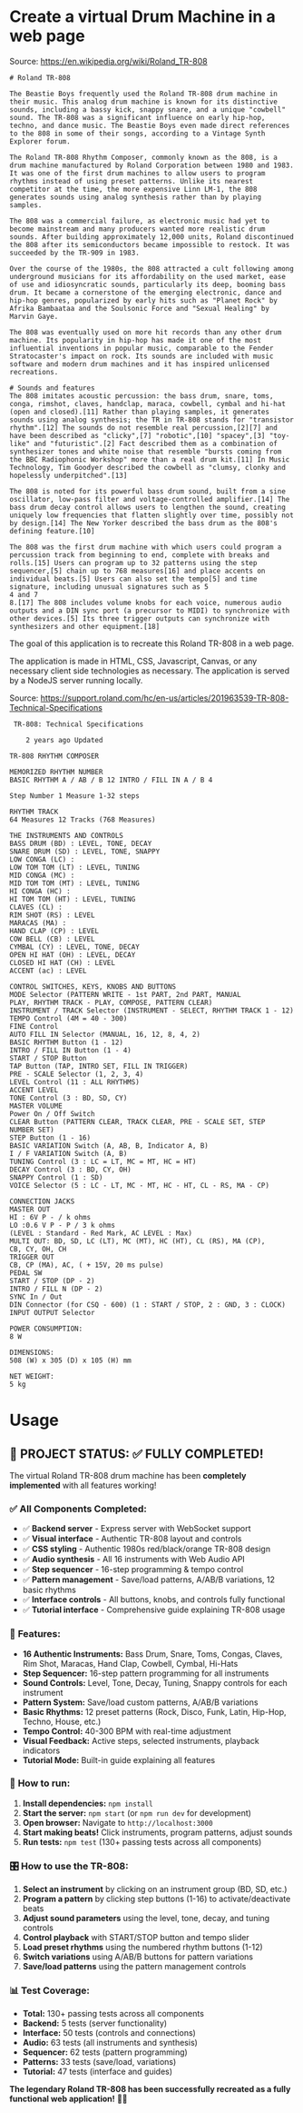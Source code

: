 # Create a virtual Drum Machine in a web page

Source: https://en.wikipedia.org/wiki/Roland_TR-808
```
# Roland TR-808

The Beastie Boys frequently used the Roland TR-808 drum machine in their music. This analog drum machine is known for its distinctive sounds, including a bassy kick, snappy snare, and a unique "cowbell" sound. The TR-808 was a significant influence on early hip-hop, techno, and dance music. The Beastie Boys even made direct references to the 808 in some of their songs, according to a Vintage Synth Explorer forum. 

The Roland TR-808 Rhythm Composer, commonly known as the 808, is a drum machine manufactured by Roland Corporation between 1980 and 1983. It was one of the first drum machines to allow users to program rhythms instead of using preset patterns. Unlike its nearest competitor at the time, the more expensive Linn LM-1, the 808 generates sounds using analog synthesis rather than by playing samples.

The 808 was a commercial failure, as electronic music had yet to become mainstream and many producers wanted more realistic drum sounds. After building approximately 12,000 units, Roland discontinued the 808 after its semiconductors became impossible to restock. It was succeeded by the TR-909 in 1983.

Over the course of the 1980s, the 808 attracted a cult following among underground musicians for its affordability on the used market, ease of use and idiosyncratic sounds, particularly its deep, booming bass drum. It became a cornerstone of the emerging electronic, dance and hip-hop genres, popularized by early hits such as "Planet Rock" by Afrika Bambaataa and the Soulsonic Force and "Sexual Healing" by Marvin Gaye.

The 808 was eventually used on more hit records than any other drum machine. Its popularity in hip-hop has made it one of the most influential inventions in popular music, comparable to the Fender Stratocaster's impact on rock. Its sounds are included with music software and modern drum machines and it has inspired unlicensed recreations. 

# Sounds and features
The 808 imitates acoustic percussion: the bass drum, snare, toms, conga, rimshot, claves, handclap, maraca, cowbell, cymbal and hi-hat (open and closed).[11] Rather than playing samples, it generates sounds using analog synthesis; the TR in TR-808 stands for "transistor rhythm".[12] The sounds do not resemble real percussion,[2][7] and have been described as "clicky",[7] "robotic",[10] "spacey",[3] "toy-like" and "futuristic".[2] Fact described them as a combination of synthesizer tones and white noise that resemble "bursts coming from the BBC Radiophonic Workshop" more than a real drum kit.[11] In Music Technology, Tim Goodyer described the cowbell as "clumsy, clonky and hopelessly underpitched".[13]

The 808 is noted for its powerful bass drum sound, built from a sine oscillator, low-pass filter and voltage-controlled amplifier.[14] The bass drum decay control allows users to lengthen the sound, creating uniquely low frequencies that flatten slightly over time, possibly not by design.[14] The New Yorker described the bass drum as the 808's defining feature.[10]

The 808 was the first drum machine with which users could program a percussion track from beginning to end, complete with breaks and rolls.[15] Users can program up to 32 patterns using the step sequencer,[5] chain up to 768 measures[16] and place accents on individual beats.[5] Users can also set the tempo[5] and time signature, including unusual signatures such as 5
4 and 7
8.[17] The 808 includes volume knobs for each voice, numerous audio outputs and a DIN sync port (a precursor to MIDI) to synchronize with other devices.[5] Its three trigger outputs can synchronize with synthesizers and other equipment.[18] 
```

The goal of this application is to recreate this Roland TR-808 in a web page.

The application is made in HTML, CSS, Javascript, Canvas, or any necessary client side technologies as necessary.
The application is served by a NodeJS server running locally.

Source: https://support.roland.com/hc/en-us/articles/201963539-TR-808-Technical-Specifications
```
 TR-808: Technical Specifications

    2 years ago Updated 

TR-808 RHYTHM COMPOSER

MEMORIZED RHYTHM NUMBER
BASIC RHYTHM A / AB / B 12 INTRO / FILL IN A / B 4

Step Number 1 Measure 1-32 steps

RHYTHM TRACK
64 Measures 12 Tracks (768 Measures)

THE INSTRUMENTS AND CONTROLS
BASS DRUM (BD) : LEVEL, TONE, DECAY
SNARE DRUM (SD) : LEVEL, TONE, SNAPPY
LOW CONGA (LC) :
LOW TOM TOM (LT) : LEVEL, TUNING
MID CONGA (MC) :
MID TOM TOM (MT) : LEVEL, TUNING
HI CONGA (HC) :
HI TOM TOM (HT) : LEVEL, TUNING
CLAVES (CL) :
RIM SHOT (RS) : LEVEL
MARACAS (MA) :
HAND CLAP (CP) : LEVEL
COW BELL (CB) : LEVEL
CYMBAL (CY) : LEVEL, TONE, DECAY
OPEN HI HAT (OH) : LEVEL, DECAY
CLOSED HI HAT (CH) : LEVEL
ACCENT (ac) : LEVEL

CONTROL SWITCHES, KEYS, KNOBS AND BUTTONS
MODE Selector (PATTERN WRITE - 1st PART, 2nd PART, MANUAL
PLAY, RHYTHM TRACK - PLAY, COMPOSE, PATTERN CLEAR)
INSTRUMENT / TRACK Selector (INSTRUMENT - SELECT, RHYTHM TRACK 1 - 12)
TEMPO Control (4M = 40 - 300)
FINE Control
AUTO FILL IN Selector (MANUAL, 16, 12, 8, 4, 2)
BASIC RHYTHM Button (1 - 12)
INTRO / FILL IN Button (1 - 4)
START / STOP Button
TAP Button (TAP, INTRO SET, FILL IN TRIGGER)
PRE - SCALE Selector (1, 2, 3, 4)
LEVEL Control (11 : ALL RHYTHMS)
ACCENT LEVEL
TONE Control (3 : BD, SD, CY)
MASTER VOLUME
Power On / Off Switch
CLEAR Button (PATTERN CLEAR, TRACK CLEAR, PRE - SCALE SET, STEP
NUMBER SET)
STEP Button (1 - 16)
BASIC VARIATION Switch (A, AB, B, Indicator A, B)
I / F VARIATION Switch (A, B)
TUNING Control (3 : LC = LT, MC = MT, HC = HT)
DECAY Control (3 : BD, CY, OH)
SNAPPY Control (1 : SD)
VOICE Selector (5 : LC - LT, MC - MT, HC - HT, CL - RS, MA - CP)

CONNECTION JACKS
MASTER OUT
HI : 6V P - / k ohms
LO :0.6 V P - P / 3 k ohms
(LEVEL : Standard - Red Mark, AC LEVEL : Max)
MULTI OUT: BD, SD, LC (LT), MC (MT), HC (HT), CL (RS), MA (CP),
CB, CY, OH, CH
TRIGGER OUT
CB, CP (MA), AC, ( + 15V, 20 ms pulse)
PEDAL SW
START / STOP (DP - 2)
INTRO / FILL N (DP - 2)
SYNC In / Out
DIN Connector (for CSQ - 600) (1 : START / STOP, 2 : GND, 3 : CLOCK)
INPUT OUTPUT Selector

POWER CONSUMPTION:
8 W

DIMENSIONS:
508 (W) x 305 (D) x 105 (H) mm

NET WEIGHT:
5 kg
```

# Usage

## 🎉 PROJECT STATUS: ✅ FULLY COMPLETED!

The virtual Roland TR-808 drum machine has been **completely implemented** with all features working!

### ✅ **All Components Completed:**
- ✅ **Backend server** - Express server with WebSocket support
- ✅ **Visual interface** - Authentic TR-808 layout and controls
- ✅ **CSS styling** - Authentic 1980s red/black/orange TR-808 design
- ✅ **Audio synthesis** - All 16 instruments with Web Audio API
- ✅ **Step sequencer** - 16-step programming & tempo control
- ✅ **Pattern management** - Save/load patterns, A/AB/B variations, 12 basic rhythms
- ✅ **Interface controls** - All buttons, knobs, and controls fully functional
- ✅ **Tutorial interface** - Comprehensive guide explaining TR-808 usage

### 🎵 **Features:**
- **16 Authentic Instruments:** Bass Drum, Snare, Toms, Congas, Claves, Rim Shot, Maracas, Hand Clap, Cowbell, Cymbal, Hi-Hats
- **Step Sequencer:** 16-step pattern programming for all instruments
- **Sound Controls:** Level, Tone, Decay, Tuning, Snappy controls for each instrument
- **Pattern System:** Save/load custom patterns, A/AB/B variations
- **Basic Rhythms:** 12 preset patterns (Rock, Disco, Funk, Latin, Hip-Hop, Techno, House, etc.)
- **Tempo Control:** 40-300 BPM with real-time adjustment
- **Visual Feedback:** Active steps, selected instruments, playback indicators
- **Tutorial Mode:** Built-in guide explaining all features

### 🚀 **How to run:**

1. **Install dependencies:** `npm install`
2. **Start the server:** `npm start` (or `npm run dev` for development)
3. **Open browser:** Navigate to `http://localhost:3000`
4. **Start making beats!** Click instruments, program patterns, adjust sounds
5. **Run tests:** `npm test` (130+ passing tests across all components)

### 🎛️ **How to use the TR-808:**

1. **Select an instrument** by clicking on an instrument group (BD, SD, etc.)
2. **Program a pattern** by clicking step buttons (1-16) to activate/deactivate beats
3. **Adjust sound parameters** using the level, tone, decay, and tuning controls
4. **Control playback** with START/STOP button and tempo slider
5. **Load preset rhythms** using the numbered rhythm buttons (1-12)
6. **Switch variations** using A/AB/B buttons for pattern variations
7. **Save/load patterns** using the pattern management controls

### 📊 **Test Coverage:**
- **Total:** 130+ passing tests across all components
- **Backend:** 5 tests (server functionality)
- **Interface:** 50 tests (controls and connections) 
- **Audio:** 63 tests (all instruments and synthesis)
- **Sequencer:** 62 tests (pattern programming)
- **Patterns:** 33 tests (save/load, variations)
- **Tutorial:** 47 tests (interface and guides)

**The legendary Roland TR-808 has been successfully recreated as a fully functional web application!** 🥁🎶